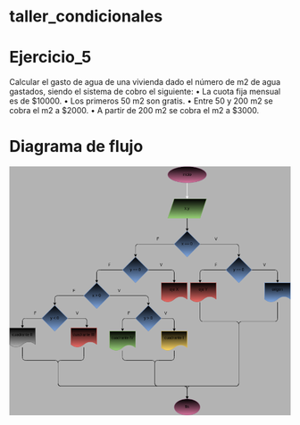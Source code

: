 # taller_condicionales
# Ejercicio_5
Calcular el gasto de agua de una vivienda dado el número de m2 de agua
gastados, siendo el sistema de cobro el siguiente:
• La cuota fija mensual es de $10000.
• Los primeros 50 m2 son gratis.
• Entre 50 y 200 m2 se cobra el m2 a $2000.
• A partir de 200 m2 se cobra el m2 a $3000.
# Diagrama de flujo
![diagrama de flujo](diagrama_5.png "diagrama de flujo")